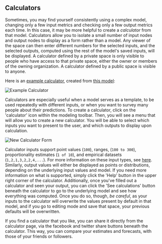 ## Calculators

Sometimes, you may find yourself consistently using a complex model, changing only a few input metrics and checking only
a few output metrics each time. In this case, it may be more helpful to create a _calculator_ from that model.
Calculators allow you to isolate a small number of input nodes and output nodes to display as a form rather than a
model. Any viewer of the space can then enter different numbers for the selected inputs, and the selected outputs,
computed using the rest of the model's saved inputs, will be displayed. A calculator defined by a private space is only
visible to people who have access to that private space, either the owner or members of the owning organization. A
calculator defined by a public space is visible to anyone.

Here is an [example calculator](https://www.getguesstimate.com/calculators/71),
created from [this model](https://www.getguesstimate.com/models/4457):

![Example Calculator](/img/docs/Example-Calculator.png)

Calculators are especially useful when a model serves as a template, to be used repeatedly with different inputs, or
when you want to survey many people about their predictions. To create a calculator, click on the 'calculator' icon
within the modeling toolbar. Then, you will see a menu that will allow you to create a new calculator. You will be able
to select which inputs you want to present to the user, and which outputs to display upon calculation.

![New Calculator Form](/img/docs/New-Calculator.png)

Calculator inputs support point values (`100`), ranges, (`100 to 300`), proportionality estimates (`1 of 10`), and
empirical datasets (`1,2,1,3,2,2,4,...`). For more information on these input types, see
[here](basic_modeling/input_types.md). Similarly, output values will either be displayed as points or distributions,
depending on the underlying input values and model. If you need more information on what is supported, simply click the
'Help' button in the upper right corner of the calculator. Additionally, once you've filled out a calculator and seen
your output, you can click the 'See calculations' button beneath the calculator to go to the underlying model and see
how everything was computed. Once you do so, though, _be careful_, as your inputs to the calculator will overwrite the
values present by default in that model, and if you go to editing mode and save that space, your previous defaults will
be overwritten.

If you find a calculator that you like, you can share it directly from the calculator page, via the facebook and twitter
share buttons beneath the calculator. This way, you can compare your estimates and forecasts, with those of your friends
or followers.
